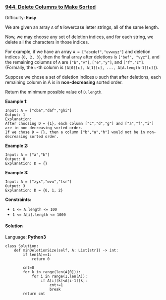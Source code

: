 ### [944\. Delete Columns to Make Sorted](https://leetcode.com/problems/delete-columns-to-make-sorted/)

Difficulty: **Easy**


We are given an array `A` of `N` lowercase letter strings, all of the same length.

Now, we may choose any set of deletion indices, and for each string, we delete all the characters in those indices.

For example, if we have an array `A = ["abcdef","uvwxyz"]` and deletion indices `{0, 2, 3}`, then the final array after deletions is `["bef", "vyz"]`, and the remaining columns of `A` are `["b","v"]`, `["e","y"]`, and `["f","z"]`.  (Formally, the `c`-th column is `[A[0][c], A[1][c], ..., A[A.length-1][c]]`).

Suppose we chose a set of deletion indices `D` such that after deletions, each remaining column in A is in **non-decreasing** sorted order.

Return the minimum possible value of `D.length`.

**Example 1:**

```
Input: A = ["cba","daf","ghi"]
Output: 1
Explanation: 
After choosing D = {1}, each column ["c","d","g"] and ["a","f","i"] are in non-decreasing sorted order.
If we chose D = {}, then a column ["b","a","h"] would not be in non-decreasing sorted order.
```

**Example 2:**

```
Input: A = ["a","b"]
Output: 0
Explanation: D = {}
```

**Example 3:**

```
Input: A = ["zyx","wvu","tsr"]
Output: 3
Explanation: D = {0, 1, 2}
```

**Constraints:**

*   `1 <= A.length <= 100`
*   `1 <= A[i].length <= 1000`


#### Solution

Language: **Python3**

```python3
class Solution:
    def minDeletionSize(self, A: List[str]) -> int:
        if len(A)==1:
            return 0
        
        cnt=0
        for k in range(len(A[0])):
            for i in range(1,len(A)):
                if A[i][k]<A[i-1][k]:
                    cnt+=1
                    break
        return cnt
```